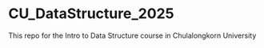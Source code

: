 # CU_DataStructure_2025
This repo for the Intro to Data Structure course in Chulalongkorn University
